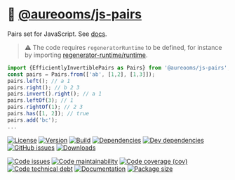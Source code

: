 :cherries: [@aureooms/js-pairs](https://aureooms.github.io/js-pairs)
==

Pairs set for JavaScript.
See [docs](https://aureooms.github.io/js-pairs/index.html).

> :warning: The code requires `regeneratorRuntime` to be defined, for instance by importing
> [regenerator-runtime/runtime](https://www.npmjs.com/package/regenerator-runtime).

```js
import {EfficientlyInvertiblePairs as Pairs} from '@aureooms/js-pairs';
const pairs = Pairs.from(['ab', [1,2], [1,3]]);
pairs.left(); // a 1
pairs.right(); // b 2 3
pairs.invert().right(); // a 1
pairs.leftOf(3); // 1
pairs.rightOf(1); // 2 3
pairs.has([1, 2]); // true
pairs.add('bc');
...
```

[![License](https://img.shields.io/github/license/aureooms/js-pairs.svg)](https://raw.githubusercontent.com/aureooms/js-pairs/master/LICENSE)
[![Version](https://img.shields.io/npm/v/@aureooms/js-pairs.svg)](https://www.npmjs.org/package/@aureooms/js-pairs)
[![Build](https://img.shields.io/travis/aureooms/js-pairs/master.svg)](https://travis-ci.org/aureooms/js-pairs/branches)
[![Dependencies](https://img.shields.io/david/aureooms/js-pairs.svg)](https://david-dm.org/aureooms/js-pairs)
[![Dev dependencies](https://img.shields.io/david/dev/aureooms/js-pairs.svg)](https://david-dm.org/aureooms/js-pairs?type=dev)
[![GitHub issues](https://img.shields.io/github/issues/aureooms/js-pairs.svg)](https://github.com/aureooms/js-pairs/issues)
[![Downloads](https://img.shields.io/npm/dm/@aureooms/js-pairs.svg)](https://www.npmjs.org/package/@aureooms/js-pairs)

[![Code issues](https://img.shields.io/codeclimate/issues/aureooms/js-pairs.svg)](https://codeclimate.com/github/aureooms/js-pairs/issues)
[![Code maintainability](https://img.shields.io/codeclimate/maintainability/aureooms/js-pairs.svg)](https://codeclimate.com/github/aureooms/js-pairs/trends/churn)
[![Code coverage (cov)](https://img.shields.io/codecov/c/gh/aureooms/js-pairs/master.svg)](https://codecov.io/gh/aureooms/js-pairs)
[![Code technical debt](https://img.shields.io/codeclimate/tech-debt/aureooms/js-pairs.svg)](https://codeclimate.com/github/aureooms/js-pairs/trends/technical_debt)
[![Documentation](https://aureooms.github.io/js-pairs/badge.svg)](https://aureooms.github.io/js-pairs/source.html)
[![Package size](https://img.shields.io/bundlephobia/minzip/@aureooms/js-pairs)](https://bundlephobia.com/result?p=@aureooms/js-pairs)
